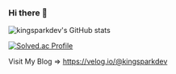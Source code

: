 ### Hi there 👋

![kingsparkdev's GitHub stats](https://github-readme-stats.vercel.app/api?username=kingsparkdev&show_icons=true&theme=synthwave)

[![Solved.ac Profile](http://mazassumnida.wtf/api/v2/generate_badge?boj=kingsparkdev)](https://solved.ac/kingsparkdev/)

Visit My Blog => https://velog.io/@kingsparkdev
